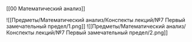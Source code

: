 [[00 Математический анализ]]

![[Предметы/Математический анализ/Конспекты лекций/№7 Первый замечательный предел/1.png]]
![[Предметы/Математический анализ/Конспекты лекций/№7 Первый замечательный предел/2.png]]